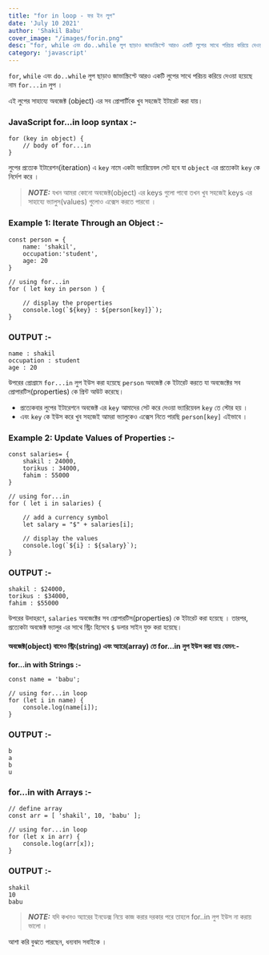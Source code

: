 ```yaml
---
title: "for in loop - ফর ইন লুপ"
date: 'July 10 2021'
author: 'Shakil Babu'
cover_image: "/images/forin.png"
desc: "for, while এবং do..while লুপ ছাড়াও জাভাস্ক্রিপ্টে আরও একটি লুপের সাথে পরিচয় করিয়ে দেওয়া হয়েছে নাম for...in লুপ। এই লুপের সাহায্যে  অবজেক্ট (object) এর সব প্রোপার্টিকে খুব সহজেই ইটারেট করা যায়। "
category: 'javascript'
---
```


```for```, ```while``` এবং ```do..while``` লুপ ছাড়াও জাভাস্ক্রিপ্টে আরও একটি লুপের সাথে পরিচয় করিয়ে দেওয়া হয়েছে নাম ```for...in``` লুপ ।

এই লুপের সাহায্যে  অবজেক্ট (object) এর সব প্রোপার্টিকে  খুব সহজেই ইটারেট করা যায়। 

### JavaScript for...in loop syntax :-
```
for (key in object) {
    // body of for...in
}
```
লুপের প্রত্যেক ইটারেশন(iteration) এ ```key``` নামে একটা ভ্যারিয়েবল সেট হবে যা ```object``` এর প্রত্যেকটা ```key``` কে নির্দেশ করে ।
> **_NOTE:_**  যখন আমরা কোনো অবজেক্ট(object) এর keys গুলো পাবো তখন খুব সহজেই keys এর সাহায্যে ভ্যালুস(values) গুলোও এক্সেস করতে পারবো । 


### Example 1: Iterate Through an Object :-
```
const person = {
    name: 'shakil',
    occupation:'student',
    age: 20
}

// using for...in
for ( let key in person ) {

    // display the properties
    console.log(`${key} : ${person[key]}`);
}
```

### OUTPUT :-
```
name : shakil
occupation : student
age : 20
```

উপরের প্রোগ্রামে ```for...in``` লুপ ইউস করা হয়েছে ```person``` অবজেক্ট কে ইটারেট করতে যা অবজেক্টের সব প্রোপারটিস(properties) কে প্রিন্ট আউট করেছে। 

- প্রত্যেকবার লুপের ইটারেশনে অবজেক্ট এর ```key``` আমাদের সেট করে দেওয়া ভ্যারিয়েবল ```key``` তে স্টোর হয় ।
- এবং ```key``` কে ইউস করে খুব সহজেই আমরা ভ্যালুকেও এক্সেস নিতে পারছি ```person[key]``` এইভাবে । 


### Example 2: Update Values of Properties :-
```
const salaries= {
    shakil : 24000,
    torikus : 34000,
    fahim : 55000
}

// using for...in
for ( let i in salaries) {

    // add a currency symbol
    let salary = "$" + salaries[i];

    // display the values
    console.log(`${i} : ${salary}`);
}
```

### OUTPUT :-
```
shakil : $24000,
torikus : $34000,
fahim : $55000
```

উপরের উদাহরণে, ```salaries``` অবজেক্টের সব প্রোপারটিস(properties) কে ইটারেট করা হয়েছে । তারপর, প্রত্যেকটা অবজেক্ট ভ্যালুর এর সাথে  স্ট্রিং হিসেবে ```$``` ডলার সাইন যুক্ত করা হয়েছে। 



#### অবজেক্ট(object) বাদেও  স্ট্রিং(string) এবং অ্যারে(array) তে for...in লুপ ইউস করা যায় যেমন:-

**for...in with Strings :-**
```
const name = 'babu';

// using for...in loop
for (let i in name) {
    console.log(name[i]);
}
```

### OUTPUT :-
```
b
a
b
u
```

### for...in with Arrays :-
```
// define array
const arr = [ 'shakil', 10, 'babu' ];

// using for...in loop
for (let x in arr) {
    console.log(arr[x]);
}
```

### OUTPUT :-
```
shakil
10
babu
```

> **_NOTE:_** যদি কখনও অ্যারের ইনডেক্স নিয়ে কাজ করার দরকার পরে তাহলে for..in লুপ ইউস না করায় ভালো । 

আশা করি বুঝতে পারছেন, ধন্যবাদ সবাইকে ।